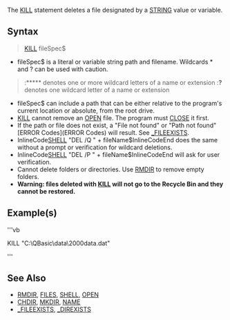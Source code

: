 The [KILL](KILL) statement deletes a file designated by a [STRING](STRING) value or variable.


## Syntax

>  [KILL](KILL) fileSpec$


* fileSpec$ is a literal or variable string path and filename. Wildcards * and ? can be used with caution.
> :***** denotes one or more wildcard letters of a name or extension
> :**?** denotes one wildcard letter of a name or extension

* fileSpec$ can include a path that can be either relative to the program's current location or absolute, from the root drive.
* [KILL](KILL) cannot remove an [OPEN](OPEN) file. The program must [CLOSE](CLOSE) it first.  
* If the path or file does not exist, a "File not found" or "Path not found" [ERROR Codes](ERROR Codes) will result. See [_FILEEXISTS](_FILEEXISTS).
* InlineCode[SHELL](SHELL) "DEL /Q " + fileName$InlineCodeEnd does the same without a prompt or verification for wildcard deletions.
* InlineCode[SHELL](SHELL) "DEL /P " + fileName$InlineCodeEnd will ask for user verification. 
* Cannot delete folders or directories. Use [RMDIR](RMDIR) to remove empty folders.
* **Warning: files deleted with [KILL](KILL) will not go to the Recycle Bin and they cannot be restored.**


## Example(s)
 

'''vb

KILL "C:\QBasic\data\2000data.dat"

'''


## See Also

* [RMDIR](RMDIR), [FILES](FILES), [SHELL](SHELL), [OPEN](OPEN)
* [CHDIR](CHDIR), [MKDIR](MKDIR), [NAME](NAME)
* [_FILEEXISTS](_FILEEXISTS), [_DIREXISTS](_DIREXISTS)




